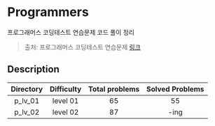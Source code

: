 # Programmers
프로그래머스 코딩테스트 연습문제 코드 풀이 정리

> 출처: 프로그래머스 코딩테스트 연습문제 [링크](https://programmers.co.kr/learn/challenges)

## Description
| Directory | Difficulty | Total problems | Solved Problems |  
| :--: | :--: | :--: | :--: |  
| p_lv_01 | level 01 | 65 | 55 |  
| p_lv_02 | level 02 | 87 | -ing |  